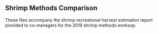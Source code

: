 ## Shrimp Methods Comparison
These files accompany the shrimp recreational harvest estimation report provided to co-managers for the 2019 shrimp methods worksop. 
